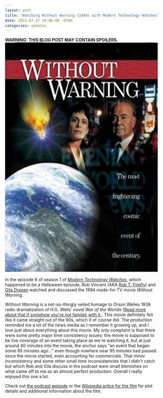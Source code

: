 ```yaml
---
layout: post
title: "Watching Without Warning (1994) with Modern Technology Watches"
date: 2021-07-27 19:06:00 -0700
categories: updates
---
```

**WARNING: THIS BLOG POST MAY CONTAIN SPOILERS.**
![Film Poster for Without Warning (1994)](/img/WithoutWarning.jpg)

In the episode 8 of season 1 of *[Modern Technology Watches](https://modern.technology/)*, which happened to be a Halloween episode, Rob Vincent (AKA [Rob T. Firefly](https://twitter.com/rob_t_firefly)) and [Gila Drazen](https://twitter.com/gilahava704) watched and discussed the 1994 made-for-TV movie *Without Warning*.

*Without Warning* is a not-so-thingly veiled homage to Orson Welles 1938 radio dramatization of H.G. Wells' novel *War of the Worlds* ([Read more about that if somehow you're not familair with it.](https://en.wikipedia.org/wiki/The_War_of_the_Worlds_(1938_radio_drama)). This movie definitely felt like it came straight out of the 90s, which it of course did. The production reminded me a lot of the news media as I remember it growing up, and I love just about everything about this movie. My only complaint is that there were some pretty major time consistency issues; the movie is supposed to be live coverage of an event taking place as we're watching it, but at just around 40 minutes into the movie, the anchor says "an event that began some 95 minutes ago..." even though nowhere near 95 minutes had passed since the movie started, even accounting for commercials. That minor inconsistency and some other small time inconsistencies that I didn't catch but which Rob and Gila discuss in the podcast were small blemishes on what came off to me as an almost perfect production. Overall I really enjoyed this one a lot.

Check out [the podcast episode](https://modern.technology/2019/10/30/modern-technology-watches-episode-108-without-warning-1994/) or the [Wikipedia artice for the film](https://en.wikipedia.org/wiki/Without_Warning_(1994_film)) for plot details and additional information about the film.